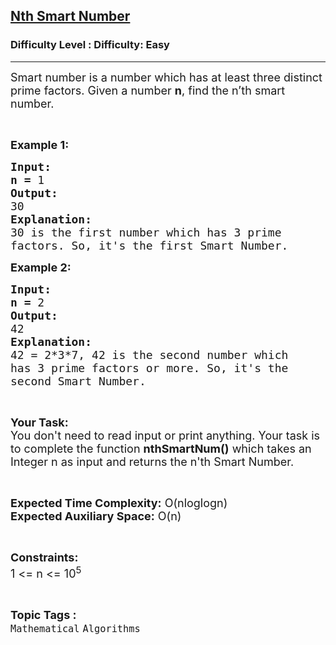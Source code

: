 <h2><a href="https://www.geeksforgeeks.org/problems/nth-smart-number5909/1?page=14&status=unsolved&sortBy=accuracy">Nth Smart Number</a></h2><h3>Difficulty Level : Difficulty: Easy</h3><hr><div class="problems_problem_content__Xm_eO"><p><span style="font-size:18px">Smart number is a number which has at least three distinct prime factors.&nbsp;Given a number <strong>n</strong>, find the n’th smart number.</span></p>

<p>&nbsp;</p>

<p><span style="font-size:18px"><strong>Example 1: </strong></span></p>

<pre><span style="font-size:18px"><strong>Input:</strong></span>
<span style="font-size:18px"><strong>n = </strong>1</span>
<span style="font-size:18px"><strong>Output:</strong></span>
<span style="font-size:18px">30</span>
<span style="font-size:18px"><strong>Explanation:</strong></span>
<span style="font-size:18px">30 is the first number which has 3 prime
factors. So, it's the first Smart Number.</span></pre>

<p><span style="font-size:18px"><strong>Example 2: </strong></span></p>

<pre><span style="font-size:18px"><strong>Input:</strong></span>
<span style="font-size:18px"><strong>n = </strong>2</span>
<span style="font-size:18px"><strong>Output:</strong></span>
<span style="font-size:18px">42</span>
<span style="font-size:18px"><strong>Explanation:</strong></span>
<span style="font-size:18px">42 = 2*3*7, 42 is the second number which
has 3 prime factors or more. So, it's the
second Smart Number.</span></pre>

<p>&nbsp;</p>

<p><span style="font-size:18px"><strong>Your Task:</strong><br>
You don't need to read input or print anything. Your task is to complete the function <strong>nthSmartNum()</strong> which takes an Integer n as input and returns the n'th Smart Number.</span></p>

<p>&nbsp;</p>

<p><span style="font-size:18px"><strong>Expected Time Complexity:</strong> O(nloglogn</span><span style="font-size:18px">)<br>
<strong>Expected Auxiliary Space:</strong> O(n)</span></p>

<p>&nbsp;</p>

<p><span style="font-size:18px"><strong>Constraints:</strong></span><br>
<span style="font-size:18px">1 &lt;= n &lt;= 10<sup>5</sup></span></p>
</div><br><p><span style=font-size:18px><strong>Topic Tags : </strong><br><code>Mathematical</code>&nbsp;<code>Algorithms</code>&nbsp;